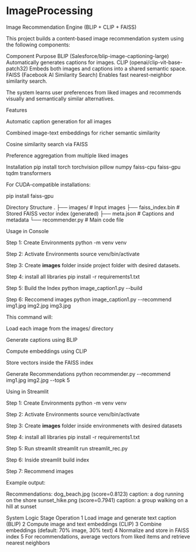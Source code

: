 # ImageProcessing
Image Recommendation Engine (BLIP + CLIP + FAISS)

This project builds a content-based image recommendation system using the following components:

Component	Purpose
BLIP (Salesforce/blip-image-captioning-large)	Automatically generates captions for images.
CLIP (openai/clip-vit-base-patch32)	Embeds both images and captions into a shared semantic space.
FAISS (Facebook AI Similarity Search)	Enables fast nearest-neighbor similarity search.

The system learns user preferences from liked images and recommends visually and semantically similar alternatives.

Features

Automatic caption generation for all images

Combined image-text embeddings for richer semantic similarity

Cosine similarity search via FAISS

Preference aggregation from multiple liked images

Installation
pip install torch torchvision pillow numpy faiss-cpu faiss-gpu tqdm transformers


For CUDA-compatible installations:

pip install faiss-gpu

Directory Structure
.
├── images/               # Input images
├── faiss_index.bin       # Stored FAISS vector index (generated)
├── meta.json             # Captions and metadata
└── recommender.py        # Main code file

Usage in Console

Step 1: Create Environments
python -m venv venv

Step 2: Activate Environments
source venv/bin/activate

Step 3: Create **images** folder inside project folder with desired datasets.

Step 4: install all libraries
pip install -r requirements1.txt

Step 5: Build the Index
python image_caption1.py --build

Step 6: Reccomend images
python image_caption1.py --recommend img1.jpg img2.jpg img3.jpg


This command will:

Load each image from the images/ directory

Generate captions using BLIP

Compute embeddings using CLIP

Store vectors inside the FAISS index

Generate Recommendations
python recommender.py --recommend img1.jpg img2.jpg --topk 5

Using in Streamlit

Step 1: Create Environments
python -m venv venv

Step 2: Activate Environments
source venv/bin/activate

Step 3: Create **images** folder inside environmenets with desired datasets

Step 4: install all libraries
pip install -r requirements1.txt

Step 5: Run streamlit
streamlit run streamlit_rec.py

Step 6: Inside streamlit build index

Step 7: Recommend images

Example output:

Recommendations:
dog_beach.jpg (score=0.8123) caption: a dog running on the shore
sunset_hike.png (score=0.7941) caption: a group walking on a hill at sunset

System Logic
Stage	Operation
1	Load image and generate text caption (BLIP)
2	Compute image and text embeddings (CLIP)
3	Combine embeddings (default: 70% image, 30% text)
4	Normalize and store in FAISS index
5	For recommendations, average vectors from liked items and retrieve nearest neighbors



